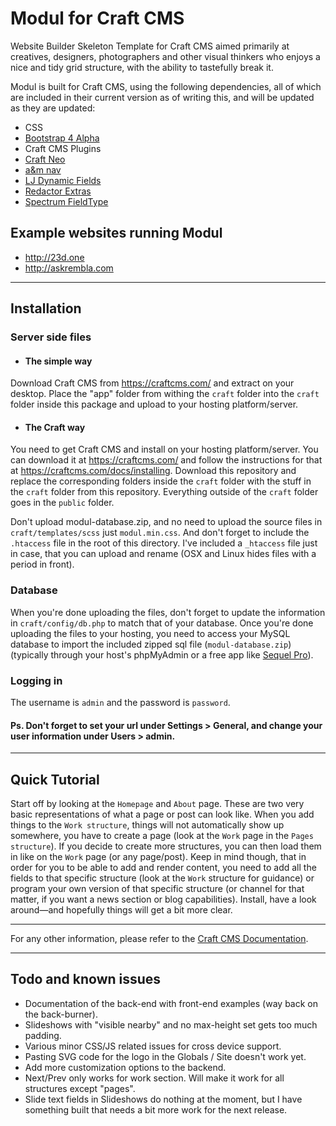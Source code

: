# Modul for Craft CMS
Website Builder Skeleton Template for Craft CMS aimed primarily at creatives, designers, photographers and other visual thinkers who enjoys a nice and tidy grid structure, with the ability to tastefully break it.

Modul is built for Craft CMS, using the following dependencies, all of which are included in their current version as of writing this, and will be updated as they are updated:
- CSS
 - [Bootstrap 4 Alpha](https://v4-alpha.getbootstrap.com/)
- Craft CMS Plugins
 - [Craft Neo](https://github.com/benjamminf/craft-neo)
 - [a&m nav](https://github.com/am-impact/amnav)
 - [LJ Dynamic Fields](https://github.com/lewisjenkins/craft-lj-dynamicfields)
 - [Redactor Extras](https://github.com/elliotlewis/Redactor-Extras)
 - [Spectrum FieldType](https://github.com/alecritson/craft-spectrum-fieldtype)

## Example websites running Modul
- http://23d.one
- http://askrembla.com

---

## Installation
### Server side files
* #### The simple way
Download Craft CMS from https://craftcms.com/ and extract on your desktop. Place the "app" folder from withing the `craft` folder into the `craft` folder inside this package and upload to your hosting platform/server.

* #### The Craft way
You need to get Craft CMS and install on your hosting platform/server. You can download it at https://craftcms.com/ and follow the instructions for that at https://craftcms.com/docs/installing. Download this repository and replace the corresponding folders inside the `craft` folder with the stuff in the `craft` folder from this repository. Everything outside of the `craft` folder goes in the `public` folder.

Don't upload modul-database.zip, and no need to upload the source files in `craft/templates/scss` just `modul.min.css`. And don't forget to include the `.htaccess` file in the root of this directory. I've included a `_htaccess` file just in case, that you can upload and rename (OSX and Linux hides files with a period in front).

### Database
When you're done uploading the files, don't forget to update the information in `craft/config/db.php` to match that of your database.
Once you're done uploading the files to your hosting, you need to access your MySQL database to import the included zipped sql file (`modul-database.zip`) (typically through your host's phpMyAdmin or a free app like [Sequel Pro](https://www.sequelpro.com/)).

### Logging in
The username is `admin` and the password is `password`.

#### Ps. Don't forget to set your url under Settings > General, and change your user information under Users > admin.

---

## Quick Tutorial
Start off by looking at the `Homepage` and `About` page. These are two very basic representations of what a page or post can look like. When you add things to the `Work structure`, things will not automatically show up somewhere, you have to create a page (look at the `Work` page in the `Pages structure`). If you decide to create more structures, you can then load them in like on the `Work` page (or any page/post). Keep in mind though, that in order for you to be able to add and render content, you need to add all the fields to that specific structure (look at the `Work` structure for guidance) or program your own version of that specific structure (or channel for that matter, if you want a news section or blog capabilities). Install, have a look around—and hopefully things will get a bit more clear.

---

For any other information, please refer to the [Craft CMS Documentation](https://craftcms.com/docs/introduction).

---

## Todo and known issues
* Documentation of the back-end with front-end examples (way back on the back-burner).
* Slideshows with "visible nearby" and no max-height set gets too much padding.
* Various minor CSS/JS related issues for cross device support.
* Pasting SVG code for the logo in the Globals / Site doesn't work yet.
* Add more customization options to the backend.
* Next/Prev only works for work section. Will make it work for all structures except "pages".
* Slide text fields in Slideshows do nothing at the moment, but I have something built that needs a bit more work for the next release.
